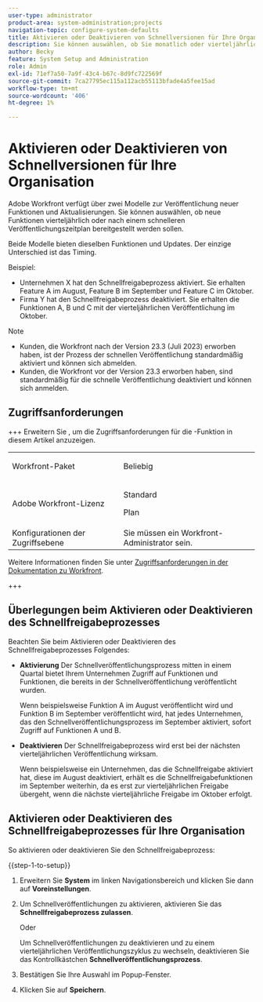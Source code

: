 ```yaml
---
user-type: administrator
product-area: system-administration;projects
navigation-topic: configure-system-defaults
title: Aktivieren oder Deaktivieren von Schnellversionen für Ihre Organisation
description: Sie können auswählen, ob Sie monatlich oder vierteljährlich neue Workfront-Funktionen erhalten möchten.
author: Becky
feature: System Setup and Administration
role: Admin
exl-id: 71ef7a50-7a9f-43c4-b67c-8d9fc722569f
source-git-commit: 7ca27795ec115a112acb55113bfade4a5fee15ad
workflow-type: tm+mt
source-wordcount: '406'
ht-degree: 1%

---
```


# Aktivieren oder Deaktivieren von Schnellversionen für Ihre Organisation

Adobe Workfront verfügt über zwei Modelle zur Veröffentlichung neuer Funktionen und Aktualisierungen. Sie können auswählen, ob neue Funktionen vierteljährlich oder nach einem schnelleren Veröffentlichungszeitplan bereitgestellt werden sollen.

Beide Modelle bieten dieselben Funktionen und Updates. Der einzige Unterschied ist das Timing.

Beispiel:

* Unternehmen X hat den Schnellfreigabeprozess aktiviert. Sie erhalten Feature A im August, Feature B im September und Feature C im Oktober.
* Firma Y hat den Schnellfreigabeprozess deaktiviert. Sie erhalten die Funktionen A, B und C mit der vierteljährlichen Veröffentlichung im Oktober.

>[!NOTE]
>
>* Kunden, die Workfront nach der Version 23.3 (Juli 2023) erworben haben, ist der Prozess der schnellen Veröffentlichung standardmäßig aktiviert und können sich abmelden.
>* Kunden, die Workfront vor der Version 23.3 erworben haben, sind standardmäßig für die schnelle Veröffentlichung deaktiviert und können sich anmelden.

## Zugriffsanforderungen

+++ Erweitern Sie , um die Zugriffsanforderungen für die -Funktion in diesem Artikel anzuzeigen.

<table style="table-layout:auto"> 
 <col> 
 <col> 
 <tbody> 
  <tr> 
   <td role="rowheader">Workfront-Paket</td> 
   <td><p>Beliebig</p></td> 
  </tr> 
  <tr> 
   <td role="rowheader">Adobe Workfront-Lizenz</td> 
   <td><p>Standard</p> <p>Plan</p></td> 
  </tr> 
  <tr> 
   <td role="rowheader">Konfigurationen der Zugriffsebene</td> 
   <td>Sie müssen ein Workfront-Administrator sein. </td> 
  </tr> 
 </tbody> 
</table>

Weitere Informationen finden Sie unter [Zugriffsanforderungen in der Dokumentation zu Workfront](/help/quicksilver/administration-and-setup/add-users/access-levels-and-object-permissions/access-level-requirements-in-documentation.md).

+++

## Überlegungen beim Aktivieren oder Deaktivieren des Schnellfreigabeprozesses

Beachten Sie beim Aktivieren oder Deaktivieren des Schnellfreigabeprozesses Folgendes:

* **Aktivierung** Der Schnellveröffentlichungsprozess mitten in einem Quartal bietet Ihrem Unternehmen Zugriff auf Funktionen und Funktionen, die bereits in der Schnellveröffentlichung veröffentlicht wurden.

  Wenn beispielsweise Funktion A im August veröffentlicht wird und Funktion B im September veröffentlicht wird, hat jedes Unternehmen, das den Schnellveröffentlichungsprozess im September aktiviert, sofort Zugriff auf Funktionen A und B.

* **Deaktivieren** Der Schnellfreigabeprozess wird erst bei der nächsten vierteljährlichen Veröffentlichung wirksam.

  Wenn beispielsweise ein Unternehmen, das die Schnellfreigabe aktiviert hat, diese im August deaktiviert, erhält es die Schnellfreigabefunktionen im September weiterhin, da es erst zur vierteljährlichen Freigabe übergeht, wenn die nächste vierteljährliche Freigabe im Oktober erfolgt.

## Aktivieren oder Deaktivieren des Schnellfreigabeprozesses für Ihre Organisation

So aktivieren oder deaktivieren Sie den Schnellfreigabeprozess:

{{step-1-to-setup}}

1. Erweitern Sie **System** im linken Navigationsbereich und klicken Sie dann auf **Voreinstellungen**.
1. Um Schnellveröffentlichungen zu aktivieren, aktivieren Sie das **Schnellfreigabeprozess zulassen**.

   Oder

   Um Schnellveröffentlichungen zu deaktivieren und zu einem vierteljährlichen Veröffentlichungszyklus zu wechseln, deaktivieren Sie das Kontrollkästchen **Schnellveröffentlichungsprozess**.

1. Bestätigen Sie Ihre Auswahl im Popup-Fenster.
1. Klicken Sie auf **Speichern**.
